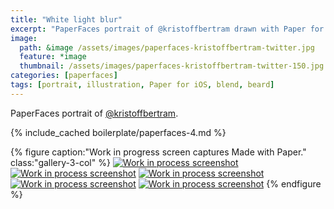 ```yaml
---
title: "White light blur"
excerpt: "PaperFaces portrait of @kristoffbertram drawn with Paper for iOS on an iPad."
image: 
  path: &image /assets/images/paperfaces-kristoffbertram-twitter.jpg 
  feature: *image
  thumbnail: /assets/images/paperfaces-kristoffbertram-twitter-150.jpg
categories: [paperfaces]
tags: [portrait, illustration, Paper for iOS, blend, beard]
---
```


PaperFaces portrait of [@kristoffbertram](https://twitter.com/kristoffbertram).

{% include_cached boilerplate/paperfaces-4.md %}

{% figure caption:"Work in progress screen captures Made with Paper." class:"gallery-3-col" %}
[![Work in process screenshot](/assets/images/paperfaces-kristoffbertram-process-1-600.jpg)](/assets/images/paperfaces-kristoffbertram-process-1-lg.jpg) [![Work in process screenshot](/assets/images/paperfaces-kristoffbertram-process-2-600.jpg)](/assets/images/paperfaces-kristoffbertram-process-2-lg.jpg) [![Work in process screenshot](/assets/images/paperfaces-kristoffbertram-process-3-600.jpg)](/assets/images/paperfaces-kristoffbertram-process-3-lg.jpg) [![Work in process screenshot](/assets/images/paperfaces-kristoffbertram-process-4-600.jpg)](/assets/images/paperfaces-kristoffbertram-process-4-lg.jpg) [![Work in process screenshot](/assets/images/paperfaces-kristoffbertram-process-5-600.jpg)](/assets/images/paperfaces-kristoffbertram-process-5-lg.jpg)
{% endfigure %}
